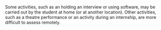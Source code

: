 Some activities, such as an holding an interview or using software, may be carried out by the student at home (or at another location). Other activities, such as a theatre performance or an activity during an internship, are more difficult to assess remotely.